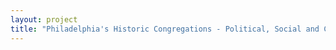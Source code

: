 ```yaml
--- 
layout: project 
title: "Philadelphia's Historic Congregations - Political, Social and Cultural Developments in Philadelphia's early congregations" 
---
```



